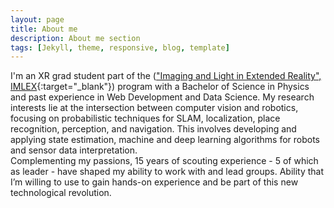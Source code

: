 ```yaml
---
layout: page
title: About me
description: About me section
tags: [Jekyll, theme, responsive, blog, template]
---
```


I'm an XR grad student part of the (["Imaging and Light in Extended Reality", IMLEX](https://imlex.org/){:target="_blank"}) program with a Bachelor of Science in Physics and past experience in Web Development and Data Science. My research interests lie at the intersection between computer vision and robotics, focusing on probabilistic techniques for SLAM, localization, place recognition, perception, and navigation. This involves developing and applying state estimation, machine and deep learning algorithms for robots and sensor data interpretation.
<br/>
Complementing my passions, 15 years of scouting experience - 5 of which as leader - have shaped my ability to work with and lead groups. Ability that I’m willing to use to gain hands-on experience and be part of this new technological revolution.
